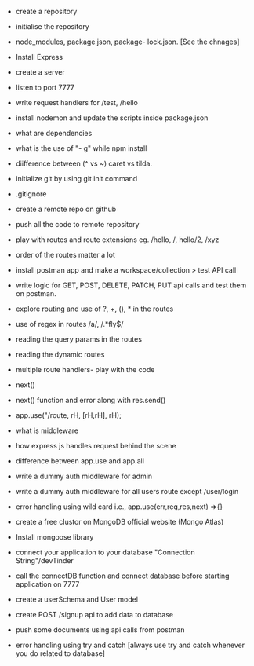 - create a repository
- initialise the repository
- node_modules, package.json, package- lock.json. [See the chnages]
- Install Express
- create a server
- listen to port 7777
- write request handlers for /test, /hello
- install nodemon and update the scripts inside package.json
- what are dependencies
- what is the use of "- g" while npm install
- diifference between (^ vs ~) caret vs tilda.

- initialize git by using git init command
- .gitignore
- create a remote repo on github
- push all the code to remote repository
- play with routes and route extensions eg. /hello, /, hello/2, /xyz
- order of the routes matter a lot
- install postman app and make a workspace/collection > test API call
- write logic for GET, POST, DELETE, PATCH, PUT api calls and test them on postman.
- explore routing and use of ?, +, (), \* in the routes
- use of regex in routes /a/, /.\*fly$/
- reading the query params in the routes
- reading the dynamic routes

- multiple route handlers- play with the code
- next()
- next() function and error along with res.send()
- app.use("/route, rH, [rH,rH], rH);
- what is middleware
- how express js handles request behind the scene
- difference between app.use and app.all
- write a dummy auth middleware for admin
- write a dummy auth middleware for all users route except /user/login
- error handling using wild card i.e., app.use(err,req,res,next) =>{}

- create a free clustor on MongoDB official website (Mongo Atlas)
- Install mongoose library
- connect your application to your database "Connection String"/devTinder
- call the connectDB function and connect database before starting application on 7777
- create a userSchema and User model
- create POST /signup api to add data to database
- push some documents using api calls from postman
- error handling using try and catch [always use try and catch whenever you do related to database]
